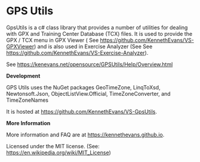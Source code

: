 # GPS Utils

GpsUtils is a c# class library that provides a number of utilities for dealing with GPX and Training Center Database (TCX) files. It is used to provide the GPX / TCX menu in GPX Viewer \( See https://github.com/KennethEvans/VS-GPXViewer) and is also used in Exercise Analyzer \(See See https://github.com/KennethEvans/VS-Exercise-Analyzer). 

See https://kenevans.net/opensource/GPSUtils/Help/Overview.html

**Development**

GPS Utils uses the NuGet packages GeoTimeZone, LinqToXsd, Newtonsoft.Json, ObjectListView.Official, TimeZoneConverter, and TimeZoneNames

It is hosted at https://github.com/KennethEvans/VS-GpsUtils.


**More Information**

More information and FAQ are at https://kennethevans.github.io.

Licensed under the MIT license. (See: https://en.wikipedia.org/wiki/MIT_License)